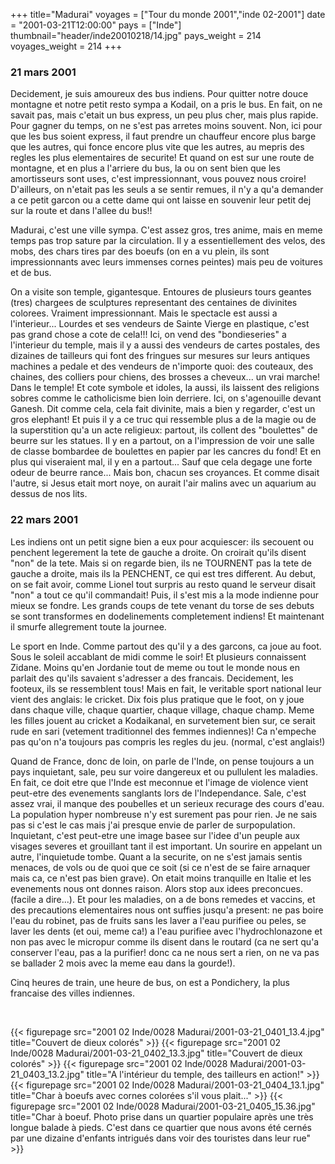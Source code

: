 +++
title="Madurai"
voyages = ["Tour du monde 2001","inde 02-2001"]
date = "2001-03-21T12:00:00"
pays = ["Inde"]
thumbnail="header/inde20010218/14.jpg"
pays_weight = 214
voyages_weight = 214
+++
### 21 mars 2001

Decidement, je suis amoureux des bus indiens. Pour quitter notre douce montagne 
et notre petit resto sympa a Kodail, on a pris le bus. En fait, on ne savait 
pas, mais c'etait un bus express, un peu plus cher, mais plus rapide. Pour gagner 
du temps, on ne s'est pas arretes moins souvent. Non, ici pour que les bus soient 
express, il faut prendre un chauffeur encore plus barge que les autres, qui 
fonce encore plus vite que les autres, au mepris des regles les plus elementaires 
de securite! Et quand on est sur une route de montagne, et en plus a l'arriere 
du bus, la ou on sent bien que les amortisseurs sont uses, c'est impressionnant, 
vous pouvez nous croire! D'ailleurs, on n'etait pas les seuls a se sentir remues, 
il n'y a qu'a demander a ce petit garcon ou a cette dame qui ont laisse en souvenir 
leur petit dej sur la route et dans l'allee du bus!!

Madurai, c'est une ville sympa. C'est assez gros, tres anime, mais en meme 
temps pas trop sature par la circulation. Il y a essentiellement des velos, 
des mobs, des chars tires par des boeufs (on en a vu plein, ils sont impressionnants 
avec leurs immenses cornes peintes) mais peu de voitures et de bus.

On a visite son temple, gigantesque. Entoures de plusieurs tours geantes (tres) 
chargees de sculptures representant des centaines de divinites colorees. Vraiment 
impressionnant. Mais le spectacle est aussi a l'interieur... Lourdes et ses 
vendeurs de Sainte Vierge en plastique, c'est pas grand chose a cote de cela!!! 
Ici, on vend des "bondieseries" a l'interieur du temple, mais il y a aussi des 
vendeurs de cartes postales, des dizaines de tailleurs qui font des fringues 
sur mesures sur leurs antiques machines a pedale et des vendeurs de n'importe 
quoi: des couteaux, des chaines, des colliers pour chiens, des brosses a cheveux... 
un vrai marche! Dans le temple! Et cote symbole et idoles, la aussi, ils laissent 
des religions sobres comme le catholicisme bien loin derriere. Ici, on s'agenouille 
devant Ganesh. Dit comme cela, cela fait divinite, mais a bien y regarder, c'est 
un gros elephant! Et puis il y a ce truc qui ressemble plus a de la magie ou 
de la superstition qu'a un acte religieux: partout, ils collent des "boulettes" 
de beurre sur les statues. Il y en a partout, on a l'impression de voir une 
salle de classe bombardee de boulettes en papier par les cancres du fond! Et 
en plus qui viseraient mal, il y en a partout... Sauf que cela degage une forte 
odeur de beurre rance... Mais bon, chacun ses croyances. Et comme disait l'autre, 
si Jesus etait mort noye, on aurait l'air malins avec un aquarium au dessus 
de nos lits.

### 22 mars 2001

Les indiens ont un petit signe bien a eux pour acquiescer: ils secouent ou 
penchent legerement la tete de gauche a droite. On croirait qu'ils disent "non" 
de la tete. Mais si on regarde bien, ils ne TOURNENT pas la tete de gauche a 
droite, mais ils la PENCHENT, ce qui est tres different. Au debut, on se fait 
avoir, comme Lionel tout surpris au resto quand le serveur disait "non" a tout 
ce qu'il commandait! Puis, il s'est mis a la mode indienne pour mieux se fondre. 
Les grands coups de tete venant du torse de ses debuts se sont transformes en 
dodelinements completement indiens! Et maintenant il smurfe allegrement toute 
la journee.

Le sport en Inde. Comme partout des qu'il y a des garcons, ca joue au foot. 
Sous le soleil accablant de midi comme le soir! Et plusieurs connaissent Zidane. 
Moins qu'en Jordanie tout de meme ou tout le monde nous en parlait des qu'ils 
savaient s'adresser a des francais. Decidement, les footeux, ils se ressemblent 
tous! Mais en fait, le veritable sport national leur vient des anglais: le cricket. 
Dix fois plus pratique que le foot, on y joue dans chaque ville, chaque quartier, 
chaque village, chaque champ. Meme les filles jouent au cricket a Kodaikanal, 
en survetement bien sur, ce serait rude en sari (vetement traditionnel des femmes 
indiennes)! Ca n'empeche pas qu'on n'a toujours pas compris les regles du jeu. 
(normal, c'est anglais!) 

Quand de France, donc de loin, on parle de l'Inde, on pense toujours a un pays 
inquietant, sale, peu sur voire dangereux et ou pullulent les maladies. En fait, 
ce doit etre que l'Inde est meconnue et l'image de violence vient peut-etre 
des evenements sanglants lors de l'Independance. Sale, c'est assez vrai, il 
manque des poubelles et un serieux recurage des cours d'eau. La population hyper 
nombreuse n'y est surement pas pour rien. Je ne sais pas si c'est le cas mais 
j'ai presque envie de parler de surpopulation. Inquietant, c'est peut-etre une 
image basee sur l'idee d'un peuple aux visages severes et grouillant tant il 
est important. Un sourire en appelant un autre, l'inquietude tombe. Quant a 
la securite, on ne s'est jamais sentis menaces, de vols ou de quoi que ce soit 
(si ce n'est de se faire arnaquer mais ca, ce n'est pas bien grave). On etait 
moins tranquille en Italie et les evenements nous ont donnes raison. Alors stop 
aux idees preconcues. (facile a dire...). Et pour les maladies, on a de bons 
remedes et vaccins, et des precautions elementaires nous ont suffies jusqu'a 
present: ne pas boire l'eau du robinet, pas de fruits sans les laver a l'eau 
purifiee ou peles, se laver les dents (et oui, meme ca!) a l'eau purifiee avec 
l'hydrochlonazone et non pas avec le micropur comme ils disent dans le routard 
(ca ne sert qu'a conserver l'eau, pas a la purifier! donc ca ne nous sert a 
rien, on ne va pas se ballader 2 mois avec la meme eau dans la gourde!). 

Cinq heures de train, une heure de bus, on est a Pondichery, la plus francaise 
des villes indiennes.

&nbsp;


<div id="TOTO">{{< figurepage src="2001 02 Inde/0028 Madurai/2001-03-21_0401_13.4.jpg" title="Couvert de dieux colorés"  >}}
{{< figurepage src="2001 02 Inde/0028 Madurai/2001-03-21_0402_13.3.jpg" title="Couvert de dieux colorés"  >}}
{{< figurepage src="2001 02 Inde/0028 Madurai/2001-03-21_0403_13.2.jpg" title="A l'intérieur du temple, des tailleurs en action!"  >}}
{{< figurepage src="2001 02 Inde/0028 Madurai/2001-03-21_0404_13.1.jpg" title="Char à boeufs avec cornes colorées s'il vous plait..."  >}}
{{< figurepage src="2001 02 Inde/0028 Madurai/2001-03-21_0405_15.36.jpg" title="Char à boeuf. Photo prise dans un quartier populaire après une très longue balade à pieds. C'est dans ce quartier que nous avons été cernés par une dizaine d'enfants intrigués dans voir des touristes dans leur rue"  >}}
</DIV>

